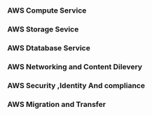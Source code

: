 ### AWS Compute Service
### AWS Storage Sevice
### AWS Dtatabase Service
### AWS Networking and Content Dilevery
### AWS Security ,Identity And compliance
### AWS Migration and Transfer